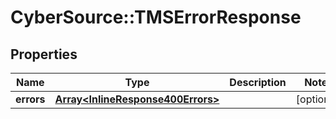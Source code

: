 # CyberSource::TMSErrorResponse

## Properties
Name | Type | Description | Notes
------------ | ------------- | ------------- | -------------
**errors** | [**Array&lt;InlineResponse400Errors&gt;**](InlineResponse400Errors.md) |  | [optional] 


